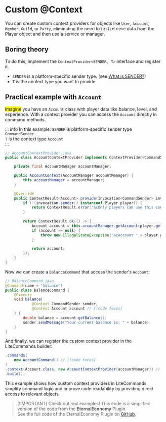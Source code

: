 # Custom @Context

You can create custom context providers for objects like `User`, `Account`, `Member`, `Guild`, or `Party`, 
eliminating the need to first retrieve data from the Player object and then use a service or manager. 

## Boring theory

To do this, implement the `ContextProvider<SENDER, T>` interface and register it.
- `SENDER` is a platform-specific sender type. (see [What is SENDER?](../../platforms.md#what-is-sender))
- `T` is the context type you want to provide.

## Practical example with `Account`

<mark>Imagine</mark> you have an `Account` class with player data like balance, level, and experience.
With a context provider you can access the `Account` directly in command methods.

::: info In this example:
`SENDER` is platform-specific sender type `CommandSender` <br>
`T` is the context type `Account` <br>
:::

```java
// AccountContextProvider.java
public class AccountContextProvider implements ContextProvider<CommandSender, Account> {

    private final AccountManager accountManager;

    public AccountContext(AccountManager accountManager) {
        this.accountManager = accountManager;
    }

    @Override
    public ContextResult<Account> provide(Invocation<CommandSender> invocation) {
        if (!(invocation.sender() instanceof Player player)) {
            return ContextResult.error("&cOnly players can use this command!");
        }
        
        return ContextResult.ok(() -> {
            Account account = this.accountManager.getAccount(player.getName());
            if (account == null) {
                throw new IllegalStateException("&cAccount " + player.getName() + " not found");
            }

            return account;
        });
    }
}
```

Now we can create a `BalanceCommand` that access the sender's `Account`:

```java
// BalanceCommand.java
@Command(name = "balance")
public class BalanceCommand {
    @Execute
    void balance(
            @Context CommandSender sender,
            @Context Account account // [!code focus]
    ) {
        double balance = account.getBalance();
        sender.sendMessage("Your current balance is: " + balance);
    }
}
```
And finally, we can register the custom context provider in the LiteCommands builder:

```java
.commands(
    new AccountCommand() // [!code focus]
)
.context(Account.class, new AccountContextProvider(accountManager)) // [!code focus]
.build();
```

<Console
scheme="Run the command /balance"
input="/balance"
output="Your current balance is: 100.0"
/>

This example shows how custom context providers in LiteCommands simplify command logic and improve code readability by
providing direct access to relevant objects.

> [!IMPORTANT] Check out real examples!
> This code is a simplified version of the code from the **EternalEconomy** Plugin.  
> See the full code of the EternalEconomy Plugin on [GitHub](https://github.com/EternalCodeTeam/EternalEconomy).

